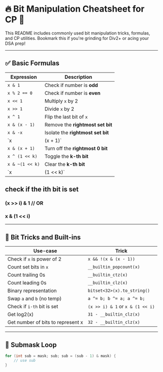 # 🔥 Bit Manipulation Cheatsheet for CP 🚀

This README includes commonly used bit manipulation tricks, formulas, and CP utilities. Bookmark this if you're grinding for Div2+ or acing your DSA prep!

---

## ✅ Basic Formulas

| Expression | Description |
|-----------|-------------|
| `x & 1` | Check if number is **odd** |
| `x % 2 == 0` | Check if number is **even** |
| `x << 1` | Multiply `x` by 2 |
| `x >> 1` | Divide `x` by 2 |
| `x ^ 1` | Flip the last bit of `x` |
| `x & (x - 1)` | Remove the **rightmost set bit** |
| `x & -x` | Isolate the **rightmost set bit** |
| `x | (x + 1)` | Turn on the **rightmost 0 bit** |
| `x & (x + 1)` | Turn off the **rightmost 0 bit** |
| `x ^ (1 << k)` | Toggle the **k-th bit** |
| `x & ~(1 << k)` | Clear the **k-th bit** |
| `x | (1 << k)` | Set the **k-th bit** |



## check if the ith bit is set
### (x >> i) & 1   // OR
### x & (1 << i)

---

## 🧠 Bit Tricks and Built-ins

| Use-case | Trick |
|----------|-------|
| Check if `x` is power of 2 | `x && !(x & (x - 1))` |
| Count set bits in `x` | `__builtin_popcount(x)` |
| Count trailing 0s | `__builtin_ctz(x)` |
| Count leading 0s | `__builtin_clz(x)` |
| Binary representation | `bitset<32>(x).to_string()` |
| Swap `a` and `b` (no temp) | `a ^= b; b ^= a; a ^= b;` |
| Check if `i-th` bit is set | `(x >> i) & 1` or `x & (1 << i)` |
| Get log2(x) | `31 - __builtin_clz(x)` |
| Get number of bits to represent x | `32 - __builtin_clz(x)` |

---

## 🔁 Submask Loop

```cpp
for (int sub = mask; sub; sub = (sub - 1) & mask) {
    // use sub
}


